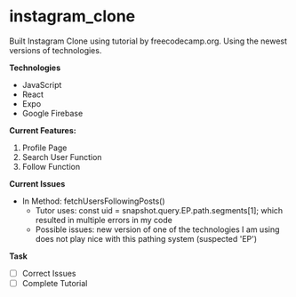 # instagram_clone
Built Instagram Clone using tutorial by freecodecamp.org. Using the newest versions of technologies.

**Technologies** 
- JavaScript
- React
- Expo
- Google Firebase

**Current Features:**
1. Profile Page
2. Search User Function
3. Follow Function

**Current Issues**
- In Method: fetchUsersFollowingPosts()
  - Tutor uses: const uid = snapshot.query.EP.path.segments[1]; which resulted in multiple errors in my code
  - Possible issues: new version of one of the technologies I am using does not play nice with this pathing system (suspected 'EP')

**Task**
- [ ] Correct Issues
- [ ] Complete Tutorial
